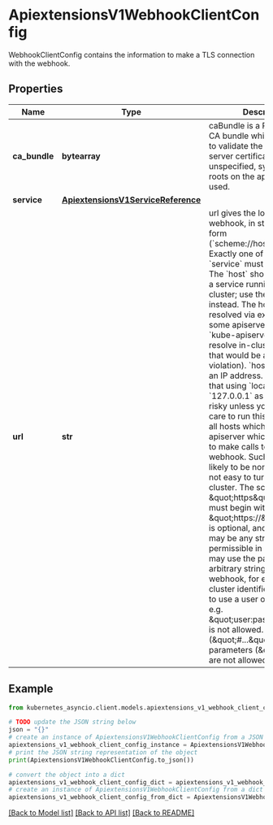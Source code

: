 # ApiextensionsV1WebhookClientConfig

WebhookClientConfig contains the information to make a TLS connection with the webhook.

## Properties

Name | Type | Description | Notes
------------ | ------------- | ------------- | -------------
**ca_bundle** | **bytearray** | caBundle is a PEM encoded CA bundle which will be used to validate the webhook&#39;s server certificate. If unspecified, system trust roots on the apiserver are used. | [optional] 
**service** | [**ApiextensionsV1ServiceReference**](ApiextensionsV1ServiceReference.md) |  | [optional] 
**url** | **str** | url gives the location of the webhook, in standard URL form (&#x60;scheme://host:port/path&#x60;). Exactly one of &#x60;url&#x60; or &#x60;service&#x60; must be specified.  The &#x60;host&#x60; should not refer to a service running in the cluster; use the &#x60;service&#x60; field instead. The host might be resolved via external DNS in some apiservers (e.g., &#x60;kube-apiserver&#x60; cannot resolve in-cluster DNS as that would be a layering violation). &#x60;host&#x60; may also be an IP address.  Please note that using &#x60;localhost&#x60; or &#x60;127.0.0.1&#x60; as a &#x60;host&#x60; is risky unless you take great care to run this webhook on all hosts which run an apiserver which might need to make calls to this webhook. Such installs are likely to be non-portable, i.e., not easy to turn up in a new cluster.  The scheme must be \&quot;https\&quot;; the URL must begin with \&quot;https://\&quot;.  A path is optional, and if present may be any string permissible in a URL. You may use the path to pass an arbitrary string to the webhook, for example, a cluster identifier.  Attempting to use a user or basic auth e.g. \&quot;user:password@\&quot; is not allowed. Fragments (\&quot;#...\&quot;) and query parameters (\&quot;?...\&quot;) are not allowed, either. | [optional] 

## Example

```python
from kubernetes_asyncio.client.models.apiextensions_v1_webhook_client_config import ApiextensionsV1WebhookClientConfig

# TODO update the JSON string below
json = "{}"
# create an instance of ApiextensionsV1WebhookClientConfig from a JSON string
apiextensions_v1_webhook_client_config_instance = ApiextensionsV1WebhookClientConfig.from_json(json)
# print the JSON string representation of the object
print(ApiextensionsV1WebhookClientConfig.to_json())

# convert the object into a dict
apiextensions_v1_webhook_client_config_dict = apiextensions_v1_webhook_client_config_instance.to_dict()
# create an instance of ApiextensionsV1WebhookClientConfig from a dict
apiextensions_v1_webhook_client_config_from_dict = ApiextensionsV1WebhookClientConfig.from_dict(apiextensions_v1_webhook_client_config_dict)
```
[[Back to Model list]](../README.md#documentation-for-models) [[Back to API list]](../README.md#documentation-for-api-endpoints) [[Back to README]](../README.md)



